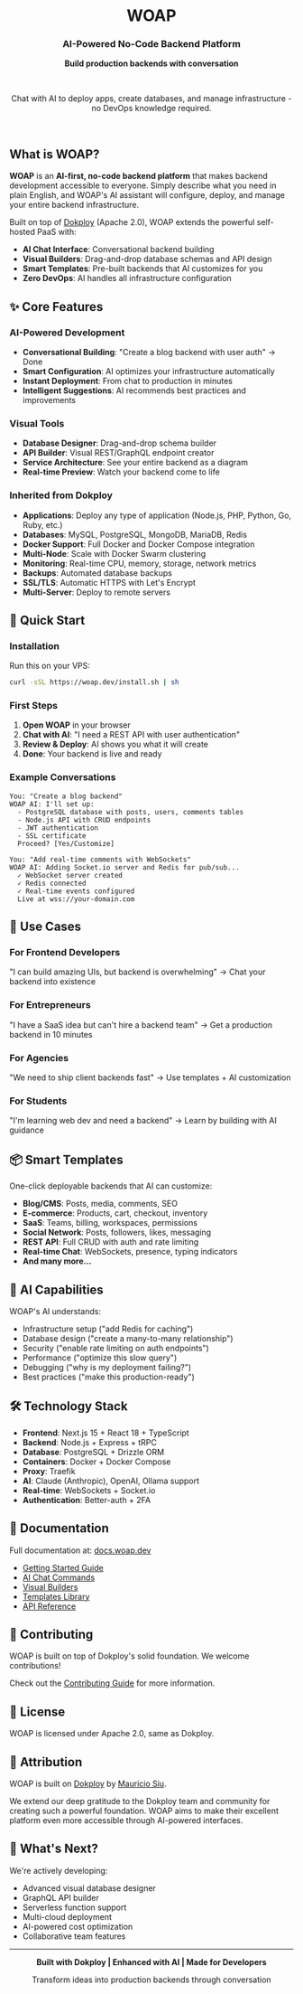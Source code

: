 <div align="center">
  <h1>WOAP</h1>
  <h3>AI-Powered No-Code Backend Platform</h3>
  <p><strong>Build production backends with conversation</strong></p>
  </br>
  <p>Chat with AI to deploy apps, create databases, and manage infrastructure - no DevOps knowledge required.</p>
</div>
<br />

## What is WOAP?

**WOAP** is an **AI-first, no-code backend platform** that makes backend development accessible to everyone. Simply describe what you need in plain English, and WOAP's AI assistant will configure, deploy, and manage your entire backend infrastructure.

Built on top of [Dokploy](https://github.com/Dokploy/dokploy) (Apache 2.0), WOAP extends the powerful self-hosted PaaS with:
- **AI Chat Interface**: Conversational backend building
- **Visual Builders**: Drag-and-drop database schemas and API design
- **Smart Templates**: Pre-built backends that AI customizes for you
- **Zero DevOps**: AI handles all infrastructure configuration

## ✨ Core Features

### AI-Powered Development
- **Conversational Building**: "Create a blog backend with user auth" → Done
- **Smart Configuration**: AI optimizes your infrastructure automatically
- **Instant Deployment**: From chat to production in minutes
- **Intelligent Suggestions**: AI recommends best practices and improvements

### Visual Tools
- **Database Designer**: Drag-and-drop schema builder
- **API Builder**: Visual REST/GraphQL endpoint creator
- **Service Architecture**: See your entire backend as a diagram
- **Real-time Preview**: Watch your backend come to life

### Inherited from Dokploy
- **Applications**: Deploy any type of application (Node.js, PHP, Python, Go, Ruby, etc.)
- **Databases**: MySQL, PostgreSQL, MongoDB, MariaDB, Redis
- **Docker Support**: Full Docker and Docker Compose integration
- **Multi-Node**: Scale with Docker Swarm clustering
- **Monitoring**: Real-time CPU, memory, storage, network metrics
- **Backups**: Automated database backups
- **SSL/TLS**: Automatic HTTPS with Let's Encrypt
- **Multi-Server**: Deploy to remote servers

## 🚀 Quick Start

### Installation

Run this on your VPS:

```bash
curl -sSL https://woap.dev/install.sh | sh
```

### First Steps

1. **Open WOAP** in your browser
2. **Chat with AI**: "I need a REST API with user authentication"
3. **Review & Deploy**: AI shows you what it will create
4. **Done**: Your backend is live and ready

### Example Conversations

```
You: "Create a blog backend"
WOAP AI: I'll set up:
  - PostgreSQL database with posts, users, comments tables
  - Node.js API with CRUD endpoints
  - JWT authentication
  - SSL certificate
  Proceed? [Yes/Customize]

You: "Add real-time comments with WebSockets"
WOAP AI: Adding Socket.io server and Redis for pub/sub...
  ✓ WebSocket server created
  ✓ Redis connected
  ✓ Real-time events configured
  Live at wss://your-domain.com
```

## 🎯 Use Cases

### For Frontend Developers
"I can build amazing UIs, but backend is overwhelming"
→ Chat your backend into existence

### For Entrepreneurs
"I have a SaaS idea but can't hire a backend team"
→ Get a production backend in 10 minutes

### For Agencies
"We need to ship client backends fast"
→ Use templates + AI customization

### For Students
"I'm learning web dev and need a backend"
→ Learn by building with AI guidance

## 📦 Smart Templates

One-click deployable backends that AI can customize:

- **Blog/CMS**: Posts, media, comments, SEO
- **E-commerce**: Products, cart, checkout, inventory
- **SaaS**: Teams, billing, workspaces, permissions
- **Social Network**: Posts, followers, likes, messaging
- **REST API**: Full CRUD with auth and rate limiting
- **Real-time Chat**: WebSockets, presence, typing indicators
- **And many more...**

## 🧠 AI Capabilities

WOAP's AI understands:
- Infrastructure setup ("add Redis for caching")
- Database design ("create a many-to-many relationship")
- Security ("enable rate limiting on auth endpoints")
- Performance ("optimize this slow query")
- Debugging ("why is my deployment failing?")
- Best practices ("make this production-ready")

## 🛠️ Technology Stack

- **Frontend**: Next.js 15 + React 18 + TypeScript
- **Backend**: Node.js + Express + tRPC
- **Database**: PostgreSQL + Drizzle ORM
- **Containers**: Docker + Docker Compose
- **Proxy**: Traefik
- **AI**: Claude (Anthropic), OpenAI, Ollama support
- **Real-time**: WebSockets + Socket.io
- **Authentication**: Better-auth + 2FA

## 📖 Documentation

Full documentation at: [docs.woap.dev](https://docs.woap.dev)

- [Getting Started Guide](https://docs.woap.dev/getting-started)
- [AI Chat Commands](https://docs.woap.dev/ai-commands)
- [Visual Builders](https://docs.woap.dev/visual-builders)
- [Templates Library](https://docs.woap.dev/templates)
- [API Reference](https://docs.woap.dev/api)

## 🤝 Contributing

WOAP is built on top of Dokploy's solid foundation. We welcome contributions!

Check out the [Contributing Guide](CONTRIBUTING.md) for more information.

## 📜 License

WOAP is licensed under Apache 2.0, same as Dokploy.

## 🙏 Attribution

WOAP is built on [Dokploy](https://github.com/Dokploy/dokploy) by [Mauricio Siu](https://github.com/Siumauricio).

We extend our deep gratitude to the Dokploy team and community for creating such a powerful foundation. WOAP aims to make their excellent platform even more accessible through AI-powered interfaces.

## 🌟 What's Next?

We're actively developing:
- Advanced visual database designer
- GraphQL API builder
- Serverless function support
- Multi-cloud deployment
- AI-powered cost optimization
- Collaborative team features

---

<div align="center">
  <p><strong>Built with Dokploy | Enhanced with AI | Made for Developers</strong></p>
  <p>Transform ideas into production backends through conversation</p>
</div>
